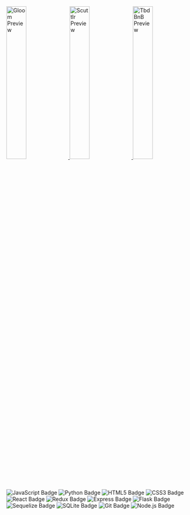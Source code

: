<a href="https://github.com/myaswen/Gloom" title="Gloom">
<img src="https://myaswen.github.io/static/gloom-prev.png" alt="Gloom Preview" width="32%">
</a>
<a href="https://github.com/myaswen/group-project">
<img src="https://myaswen.github.io/static/scuttlr-prev-clipped.png" title="Scuttlr" alt="Scuttlr Preview" width="32%">
</a>
<a href="https://github.com/myaswen/AirBnB">
<img src="https://myaswen.github.io/static/tbdbnb-prev.png" title="TbdBnb" alt="TbdBnB Preview" width="32%">
</a>

![JavaScript Badge](https://img.shields.io/badge/JavaScript-F7DF1E?logo=javascript&logoColor=000&style=flat-square)
![Python Badge](https://img.shields.io/badge/Python-3776AB?logo=python&logoColor=fff&style=flat-square)
![HTML5 Badge](https://img.shields.io/badge/HTML5-E34F26?logo=html5&logoColor=fff&style=flat-square)
![CSS3 Badge](https://img.shields.io/badge/CSS3-1572B6?logo=css3&logoColor=fff&style=flat-square)
![React Badge](https://img.shields.io/badge/React-61DAFB?logo=react&logoColor=000&style=flat-square)
![Redux Badge](https://img.shields.io/badge/Redux-764ABC?logo=redux&logoColor=fff&style=flat-square)
![Express Badge](https://img.shields.io/badge/Express-000?logo=express&logoColor=fff&style=flat-square)
![Flask Badge](https://img.shields.io/badge/Flask-000?logo=flask&logoColor=fff&style=flat-square)
![Sequelize Badge](https://img.shields.io/badge/Sequelize-52B0E7?logo=sequelize&logoColor=fff&style=flat-square)
![SQLite Badge](https://img.shields.io/badge/SQLite-003B57?logo=sqlite&logoColor=fff&style=flat-square)
![Git Badge](https://img.shields.io/badge/Git-F05032?logo=git&logoColor=fff&style=flat-square)
![Node.js Badge](https://img.shields.io/badge/Node.js-393?logo=nodedotjs&logoColor=fff&style=flat-square)
